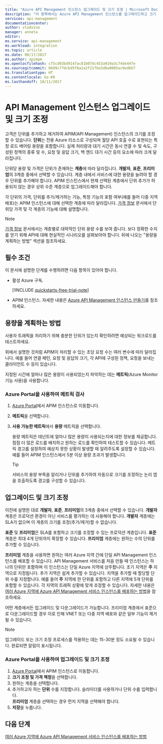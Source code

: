 ```yaml
---
title: "Azure API Management 인스턴스 업그레이드 및 크기 조정 | Microsoft Docs"
description: "이 항목에서는 Azure API Management 인스턴스를 업그레이드하고 크기 조정하는 방법을 설명합니다."
services: api-management
documentationcenter: 
author: vladvino
manager: anneta
editor: 
ms.service: api-management
ms.workload: integration
ms.topic: article
ms.date: 08/17/2017
ms.author: apimpm
ms.openlocfilehash: cf5cd03bd9147ac81b07dc453a919a3c74de44fe
ms.sourcegitcommit: 6699c77dcbd5f8a1a2f21fba3d0a0005ac9ed6b7
ms.translationtype: HT
ms.contentlocale: ko-KR
ms.lasthandoff: 10/11/2017
---
```

# <a name="upgrade-and-scale-an-api-management-instance"></a>API Management 인스턴스 업그레이드 및 크기 조정 

고객은 단위를 추가하고 제거하여 APIM(API Management) 인스턴스의 크기를 조정할 수 있습니다. **단위**는 전용 Azure 리소스로 구성되며 월당 API 호출 수로 표현되는 특정 로드 베어링 용량을 포함합니다. 실제 처리량과 대기 시간은 동시 연결 수 및 속도, 구성된 정책의 종류 및 수, 요청 및 응답 크기, 백 엔드 대기 시간 등의 요소에 따라 크게 달라집니다. 

단위당 용량 및 가격은 단위가 존재하는 **계층**에 따라 달라집니다. **개발자**, **표준**, **프리미엄**의 3계층 중에서 선택할 수 있습니다. 계층 내에서 서비스에 대한 용량을 늘려야 할 경우 단위를 추가해야 합니다. APIM 인스턴스에서 현재 선택된 계층에서 단위 추가가 허용되지 않는 경우 상위 수준 계층으로 업그레이드해야 합니다. 

각 단위의 가격, 단위를 추가/제거하는 기능, 특정 기능의 포함 여부(예를 들어 다중 지역 배포)는 APIM 인스턴스에 대해 선택한 계층에 따라 달라집니다. [가격 정보](https://azure.microsoft.com/pricing/details/api-management/) 문서에서 단위당 가격 및 각 계층의 기능에 대해 설명합니다. 

>[!NOTE]
>[가격 정보](https://azure.microsoft.com/pricing/details/api-management/) 문서에서는 계층별로 대략적인 단위 용량 수를 보여 줍니다. 보다 정확한 수치를 얻기 위해 API에 대해 현실적인 시나리오를 살펴보아야 합니다. 뒤에 나오는 "용량을 계획하는 방법" 섹션을 참조하세요.

## <a name="prerequisites"></a>필수 조건

이 문서에 설명한 단계를 수행하려면 다음 항목이 있어야 합니다.

+ 활성 Azure 구독.

    [!INCLUDE [quickstarts-free-trial-note](../../includes/quickstarts-free-trial-note.md)]

+ APIM 인스턴스. 자세한 내용은 [Azure API Management 인스턴스 만들기](get-started-create-service-instance.md)를 참조하세요.

## <a name="how-to-plan-for-capacity"></a>용량을 계획하는 방법

사용자 트래픽을 처리하기 위해 충분한 단위가 있는지 확인하려면 예상되는 워크로드를 테스트하세요. 

위에서 설명한 것처럼 APIM이 처리할 수 있는 초당 요청 수는 여러 변수에 따라 달라집니다. 예를 들어 연결 패턴, 요청 및 응답의 크기, 각 API에 구성된 정책, 요청을 보내는 클라이언트 수 등이 있습니다.

지정된 시간에 얼마나 많은 용량이 사용되었는지 파악하는 데는 **메트릭**(Azure Monitor 기능 사용)을 사용합니다.

### <a name="use-the-azure-portal-to-examine-metrics"></a>Azure Portal을 사용하여 메트릭 검사 

1. [Azure Portal](https://portal.azure.com/)에서 APIM 인스턴스로 이동합니다.
2. **메트릭**을 선택합니다.
3. **사용 가능한 메트릭**에서 **용량** 메트릭을 선택합니다. 

    용량 메트릭은 테넌트에 얼마나 많은 용량이 사용되는지에 대한 정보를 제공합니다. 점점 더 많은 로드를 배치하고 원하는 로드를 확인하여 테스트할 수 있습니다. 메트릭 경고를 설정하여 예상치 못한 상황이 발생할 때 알려주도록 설정할 수 있습니다. 예를 들어 APIM 인스턴스에서 5분 이상 용량 초과가 발생합니다. 

    >[!TIP]
    > 서비스의 용량 부족을 알리거나 단위를 추가하여 자동으로 크기를 조정하는 논리 앱을 호출하도록 경고를 구성할 수 있습니다.

## <a name="upgrade-and-scale"></a>업그레이드 및 크기 조정 

이전에 설명한 대로 **개발자**, **표준**, **프리미엄**의 3계층 중에서 선택할 수 있습니다. **개발자** 계층은 프로덕션 환경이 아닌 서비스를 평가하는 데 사용해야 합니다. **개발자** 계층에는 SLA가 없으며 이 계층의 크기를 조정(추가/제거)할 수 없습니다. 

**표준** 및 **프리미엄**은 SLA를 포함하고 크기를 조정할 수 있는 프로덕션 계층입니다. **표준** 계층은 최대 4개 단위까지 확장할 수 있습니다. **프리미엄** 계층에는 원하는 수의 단위를 추가할 수 있습니다. 

**프리미엄** 계층을 사용하면 원하는 여러 Azure 지역 간에 단일 API Management 인스턴스를 배포할 수 있습니다. API Management 서비스를 처음 만들 때 인스턴스는 하나의 단위만 포함하며 이 인스턴스는 단일 Azure 지역에 상주합니다. 초기 지역은 **주** 지역으로 지정됩니다. 추가 지역은 쉽게 추가할 수 있습니다. 지역을 추가할 때 할당할 단위 수를 지정합니다. 예를 들어 **주** 지역에 한 단위를 포함하고 다른 지역에 5개 단위를 포함할 수 있습니다. 각 지역의 트래픽 상황에 맞게 조정할 수 있습니다. 자세한 내용은 [여러 Azure 지역에 Azure API Management 서비스 인스턴스를 배포하는 방법](api-management-howto-deploy-multi-region.md)을 참조하세요.

어떤 계층에서든 업그레이드 및 다운그레이드가 가능합니다. 프리미엄 계층에서 표준으로 다운그레이드할 경우 이로 인해 VNET 또는 다중 지역 배포와 같은 일부 기능이 제거될 수 있습니다.

>[!NOTE]
>업그레이드 또는 크기 조정 프로세스를 적용하는 데는 15-30분 정도 소요될 수 있습니다. 완료되면 알림이 표시됩니다.

### <a name="use-the-azure-portal-to-upgrade-and-scale"></a>Azure Portal을 사용하여 업그레이드 및 크기 조정

1. [Azure Portal](https://portal.azure.com/)에서 APIM 인스턴스로 이동합니다.
2. **크기 조정 및 가격 책정**을 선택합니다.
3. 원하는 계층을 선택합니다.
4. 추가하고자 하는 **단위** 수를 지정합니다. 슬라이더를 사용하거나 단위 수를 입력합니다.<br/>
    **프리미엄** 계층을 선택하는 경우 먼저 지역을 선택해야 합니다.
5. **저장**을 누릅니다.

## <a name="next-steps"></a>다음 단계

[여러 Azure 지역에 Azure API Management 서비스 인스턴스를 배포하는 방법](api-management-howto-deploy-multi-region.md)

